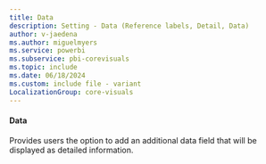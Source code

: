 ```yaml
---
title: Data
description: Setting - Data (Reference labels, Detail, Data)
author: v-jaedena
ms.author: miguelmyers
ms.service: powerbi
ms.subservice: pbi-corevisuals
ms.topic: include
ms.date: 06/18/2024
ms.custom: include file - variant
LocalizationGroup: core-visuals
---
```

#### Data

Provides users the option to add an additional data field that will be displayed as detailed information.
